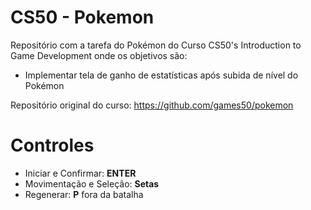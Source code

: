 # CS50 - Pokemon

Repositório com a tarefa do Pokémon do Curso CS50's Introduction to Game Development onde os objetivos são:

- Implementar tela de ganho de estatísticas após subida de nível do Pokémon

Repositório original do curso: https://github.com/games50/pokemon

#  Controles
- Iniciar e Confirmar: **ENTER**
- Movimentação e Seleção: **Setas**
- Regenerar: **P** fora da batalha
